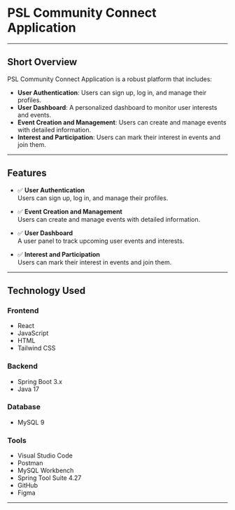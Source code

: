 # **PSL Community Connect Application**



---

## **Short Overview**  
PSL Community Connect Application is a robust platform that includes:  

- **User Authentication**: Users can sign up, log in, and manage their profiles.  
- **User Dashboard**: A personalized dashboard to monitor user interests and events.  
- **Event Creation and Management**: Users can create and manage events with detailed information.  
- **Interest and Participation**: Users can mark their interest in events and join them.  

---

## **Features**  

- ✅ **User Authentication**  
  Users can sign up, log in, and manage their profiles.  

- ✅ **Event Creation and Management**  
  Users can create and manage events with detailed information.  

- ✅ **User Dashboard**  
  A user panel to track upcoming user events and interests.  

- ✅ **Interest and Participation**  
  Users can mark their interest in events and join them.  

---

## **Technology Used**  

### **Frontend**  
- React  
- JavaScript  
- HTML  
- Tailwind CSS  

### **Backend**  
- Spring Boot 3.x  
- Java 17  

### **Database**  
- MySQL 9  

### **Tools**  
- Visual Studio Code  
- Postman  
- MySQL Workbench  
- Spring Tool Suite 4.27  
- GitHub  
- Figma  

---

